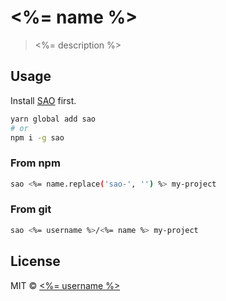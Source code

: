 # <%= name %>

> <%= description %>

## Usage

Install [SAO](https://github.com/egoist/sao) first.

```bash
yarn global add sao
# or
npm i -g sao
```

### From npm

```bash
sao <%= name.replace('sao-', '') %> my-project
```

### From git

```bash
sao <%= username %>/<%= name %> my-project
```

## License

MIT &copy; [<%= username %>](<%= website %>)
